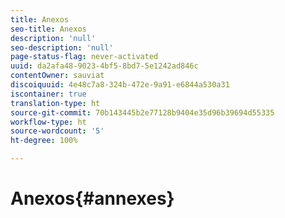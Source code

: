 ```yaml
---
title: Anexos
seo-title: Anexos
description: 'null'
seo-description: 'null'
page-status-flag: never-activated
uuid: da2afa48-9023-4bf5-8bd7-5e1242ad846c
contentOwner: sauviat
discoiquuid: 4e48c7a8-324b-472e-9a91-e6844a530a31
iscontainer: true
translation-type: ht
source-git-commit: 70b143445b2e77128b9404e35d96b39694d55335
workflow-type: ht
source-wordcount: '5'
ht-degree: 100%

---
```



# Anexos{#annexes}

